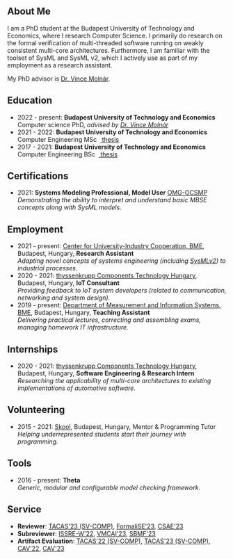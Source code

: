 ## <i class="fas fa-user fa-fw"></i> About Me
I am a PhD student at the Budapest University of Technology and Economics, where I research Computer Science. I primarily do research on the formal verification of multi-threaded software running on weakly consistent multi-core architectures. Furthermore, I am familiar with the toolset of SysML and SysML v2, which I actively use as part of my employment as a research assistant. 

My PhD advisor is [Dr. Vince Molnár](https://mit.bme.hu/~molnarv).

## <i class="fas fa-graduation-cap fa-fw"></i> Education
- 2022 - present: **Budapest University of Technology and Economics**  
  Computer science PhD, _advised by [Dr. Vince Molnár](http://mit.bme.hu/~molnarv/)_
- 2021 - 2022: **Budapest University of Technology and Economics**  
  Computer Engineering MSc &nbsp;[<i class="fas fa-file-alt"></i>&nbsp;thesis](publications/mscthesis22.pdf)
- 2017 - 2021: **Budapest University of Technology and Economics**  
  Computer Engineering BSc &nbsp;[<i class="fas fa-file-alt"></i>&nbsp;thesis](publications/bscthesis20.pdf)

## <i class="fas fa-star fa-fw"></i> Certifications  
- 2021: **Systems Modeling Professional, Model User** [OMG-OCSMP](https://www.omg.org/ocsmp/)  
  _Demonstrating the ability to interpret and understand basic MBSE concepts along with SysML models_.

## <i class="fas fa-briefcase fa-fw"></i> Employment

- 2021 - present: [Center for University-Industry Cooperation, BME](https://fiek.bme.hu/english/), Budapest, Hungary, **Research Assistant**  
  _Adapting novel concepts of systems engineering (including [SysMLv2](https://www.omgsysml.org/SysML-2.htm)) to industrial processes._  
- 2020 - 2021: [thyssenkrupp Components Technology Hungary](https://www.thyssenkrupp.hu/hu/), Budapest, Hungary, **IoT Consultant**    
  _Providing feedback to IoT system developers (related to communication, networking and system design)._  
- 2019 - present: [Department of Measurement and Information Systems, BME](http://www.mit.bme.hu/eng/), Budapest, Hungary, **Teaching Assistant**  
  _Delivering practical lectures, correcting and assembling exams, managing homework IT infrastructure._    

## <i class="fas fa-globe fa-fw"></i> Internships

- 2020 - 2021: [thyssenkrupp Components Technology Hungary](https://www.thyssenkrupp.hu/hu/), Budapest, Hungary, **Software Engineering & Research Intern**  
  _Researching the applicability of multi-core architectures to existing implementations of automotive software._ 

## <i class="fas fa-handshake fa-fw"></i> Volunteering

- 2015 - 2021: [Skool](https://skool.org.hu/), Budapest, Hungary, Mentor & Programming Tutor  
  _Helping underrepresented students start their journey with programming._

## <i class="fas fa-desktop fa-fw"></i> Tools
- 2016 - present: **Theta** [<i class="fab fa-github"></i>](https://github.com/ftsrg/theta)  
  _Generic, modular and configurable model checking framework._

<!-- ## <i class="fas fa-file-alt fa-fw"></i> Selected Publications -->

## <i class="fas fa-university fa-fw"></i> Service
- **Reviewer**: [TACAS'23 (SV-COMP)](https://sv-comp.sosy-lab.org/2023/), [FormaliSE'23](https://formalise2023.github.io/), [CSAE'23](https://www.csaeconf.org/2023)
- **Subreviewer**: [ISSRE-W'22](https://issre2022.github.io/), [VMCAI'23](https://vmcai-2023.github.io/), [SBMF'23](https://sbmf23.ufam.edu.br/)
- **Artifact Evaluation**: [TACAS'22 (SV-COMP)](https://sv-comp.sosy-lab.org/2022/), [TACAS'23 (SV-COMP)](https://sv-comp.sosy-lab.org/2023/), [CAV'22](http://i-cav.org/2022/), [CAV'23](http://i-cav.org/2023/)